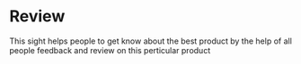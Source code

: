 # Review
This sight helps people to get know about the best product by the help of all people feedback and review on this perticular product 
